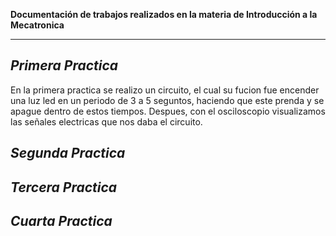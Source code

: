 **Documentación de trabajos realizados en la materia de Introducción a la Mecatronica**

---
*Primera Practica*
---
En la primera practica se realizo un circuito, el cual su fucion fue encender una luz led en un periodo de 3 a 5 seguntos, haciendo que este prenda y se apague dentro de estos tiempos.
Despues, con el osciloscopio visualizamos las señales electricas que nos daba el circuito.







*Segunda Practica*
---









*Tercera Practica*
---






*Cuarta Practica*
---
